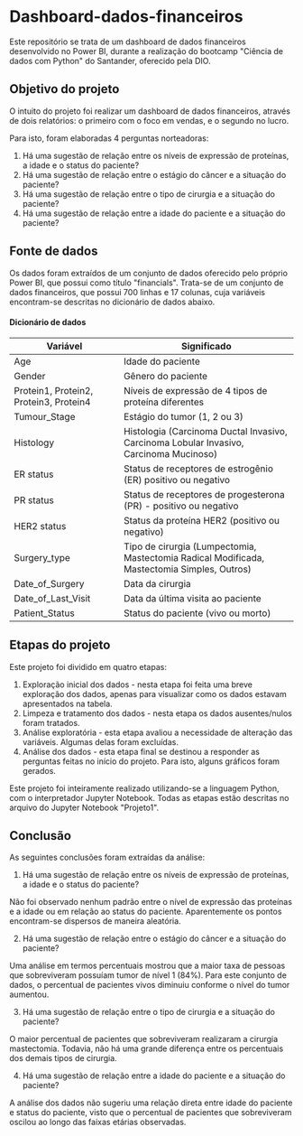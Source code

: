 # Dashboard-dados-financeiros

Este repositório se trata de um dashboard de dados financeiros desenvolvido no Power BI, durante a realização do bootcamp "Ciência de dados com Python" do Santander, oferecido pela DIO.

## Objetivo do projeto

O intuito do projeto foi realizar um dashboard de dados financeiros, através de dois relatórios: o primeiro com o foco em vendas, e o segundo no lucro.

Para isto, foram elaboradas 4 perguntas norteadoras:
 
1) Há uma sugestão de relação entre os níveis de expressão de proteínas, a idade e o status do paciente?
2) Há uma sugestão de relação entre o estágio do câncer e a situação do paciente?
3) Há uma sugestão de relação entre o tipo de cirurgia e a situação do paciente?
4) Há uma sugestão de relação entre a idade do paciente e a situação do paciente?

## Fonte de dados 

Os dados foram extraídos de um conjunto de dados oferecido pelo próprio Power BI, que possui como título "financials". Trata-se de um conjunto de dados financeiros, que possui 700 linhas e 17 colunas, cuja variáveis encontram-se descritas no dicionário de dados abaixo.

#### Dicionário de dados

| Variável | Significado |
|----------|-------------|
| Age | Idade do paciente|
| Gender | Gênero do paciente |
| Protein1, Protein2, Protein3, Protein4 | Níveis de expressão de 4 tipos de proteína diferentes |
| Tumour_Stage | Estágio do tumor (1, 2 ou 3)|
| Histology | Histologia (Carcinoma Ductal Invasivo, Carcinoma Lobular Invasivo, Carcinoma Mucinoso) |
| ER status | Status de receptores de estrogênio (ER) positivo ou negativo |
| PR status | Status de receptores de progesterona (PR) - positivo ou negativo |
| HER2 status | Status da proteína HER2 (positivo ou negativo) |
| Surgery_type | Tipo de cirurgia (Lumpectomia, Mastectomia Radical Modificada, Mastectomia Simples, Outros) |
| Date_of_Surgery | Data da cirurgia |
| Date_of_Last_Visit | Data da última visita ao paciente |
| Patient_Status | Status do paciente (vivo ou morto) |

## Etapas do projeto
 
Este projeto foi dividido em quatro etapas:

1) Exploração inicial dos dados - nesta etapa foi feita uma breve exploração dos dados, apenas para visualizar como os dados estavam apresentados na tabela.
2) Limpeza e tratamento dos dados - nesta etapa os dados ausentes/nulos foram tratados.
3) Análise exploratória - esta etapa avaliou a necessidade de alteração das variáveis. Algumas delas foram excluídas.
4) Análise dos dados - esta etapa final se destinou a responder as perguntas feitas no início do projeto. Para isto, alguns gráficos foram gerados.
   
Este projeto foi inteiramente realizado utilizando-se a linguagem Python, com o interpretador Jupyter Notebook. Todas as etapas estão descritas no arquivo do Jupyter Notebook "Projeto1".

## Conclusão

As seguintes conclusões foram extraídas da análise:

1) Há uma sugestão de relação entre os níveis de expressão de proteínas, a idade e o status do paciente?

Não foi observado nenhum padrão entre o nível de expressão das proteínas e a idade ou em relação ao status do paciente. Aparentemente os pontos encontram-se dispersos de maneira aleatória.

2) Há uma sugestão de relação entre o estágio do câncer e a situação do paciente?

Uma análise em termos percentuais mostrou que a maior taxa de pessoas que sobreviveram possuíam tumor de nível 1 (84%). Para este conjunto de dados, o percentual de pacientes vivos diminuiu conforme o nível do tumor aumentou. 

3) Há uma sugestão de relação entre o tipo de cirurgia e a situação do paciente?

O maior percentual de pacientes que sobreviveram realizaram a cirurgia mastectomia. Todavia, não há uma grande diferença entre os percentuais dos demais tipos de cirurgia. 

4) Há uma sugestão de relação entre a idade do paciente e a situação do paciente?

A análise dos dados não sugeriu uma relação direta entre idade do paciente e status do paciente, visto que o percentual de pacientes que sobreviveram oscilou ao longo das faixas etárias observadas. 

